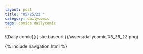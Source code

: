 ```yaml
---
layout: post
title: "05/25/22 "
category: dailycomic
tags: comics dailycomic
---
```

![Daily comic]({{ site.baseurl }}/assets/dailycomic/05_25_22.png)

{% include navigation.html %}


